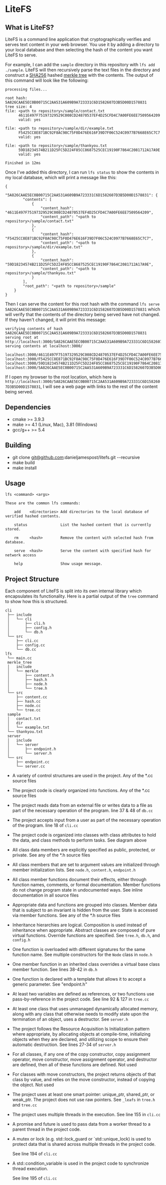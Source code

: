 # LiteFS

## What is LiteFS?

LiteFS is a command line application that cryptographically verifies and serves
text content in your web browser. You use it by adding a directory to your local
database and then selecting the hash of the content you want LiteFS to serve.

For example, I can add the `sample` directory in this repository with `lfs add ./sample`. LiteFS will then recursively parse the text files in the directory
and construct a [SHA256](https://en.wikipedia.org/wiki/SHA-2) hashed [merkle
tree](https://en.wikipedia.org/wiki/Merkle_tree) with the contents. The output
of this command will look like the following:

```
processing files...

root hash: 5A826CAAE5EC0B00715C2AA531A609B9A723331C6D1582607D3B5D00D1578831
tree size: 4
file: <path to repository>/sample/contact.txt
      4611E497F75197329529C008CD24870537EF4D25CFD4C7A00FE6EE7509564209
      valid: yes

file: <path to repository>/sample/dir/example.txt
      F5425CC8E871BC92F8AC98C75F0D476E616F39D7F06C524C0977B7668E65C7C7
      valid: yes

file: <path to repository>/sample/thankyou.txt
      59D18234574B211D25FC5D224F85CC8687525CEC19190F7864C2081712A17A9E
      valid: yes

Finished in 12ms
```

Once I've added this directory, I can run `lfs status` to show the contents in
my local database, which will print a message like this:

```
{
    "5A826CAAE5EC0B00715C2AA531A609B9A723331C6D1582607D3B5D00D1578831": {
        "contents": [
            {
                "content_hash": "4611E497F75197329529C008CD24870537EF4D25CFD4C7A00FE6EE7509564209",
                "content_path": "<path to repository>/sample/contact.txt"
            },
            {
                "content_hash": "F5425CC8E871BC92F8AC98C75F0D476E616F39D7F06C524C0977B7668E65C7C7",
                "content_path": "<path to repository>/sample/dir/example.txt"
            },
            {
                "content_hash": "59D18234574B211D25FC5D224F85CC8687525CEC19190F7864C2081712A17A9E",
                "content_path": "<path to repository>/sample/thankyou.txt"
            }
        ],
        "root_path": "<path to repository>/sample"
    }
}
```

Then I can serve the content for this root hash with the command `lfs serve 5A826CAAE5EC0B00715C2AA531A609B9A723331C6D1582607D3B5D00D1578831` which will
verify that the contents of the directory being served have not changed. If
they haven't changed, it will print this message:

```
verifying contents of hash 5A826CAAE5EC0B00715C2AA531A609B9A723331C6D1582607D3B5D00D1578831
serving root at http://localhost:3000/5A826CAAE5EC0B00715C2AA531A609B9A723331C6D1582607D3B5D00D1578831
serving contents at localhost:3000/

localhost:3000/4611E497F75197329529C008CD24870537EF4D25CFD4C7A00FE6EE7509564209
localhost:3000/F5425CC8E871BC92F8AC98C75F0D476E616F39D7F06C524C0977B7668E65C7C7
localhost:3000/59D18234574B211D25FC5D224F85CC8687525CEC19190F7864C2081712A17A9E
localhost:3000/5A826CAAE5EC0B00715C2AA531A609B9A723331C6D1582607D3B5D00D1578831

```

If I open my browser to the root location, which here is
`http://localhost:3000/5A826CAAE5EC0B00715C2AA531A609B9A723331C6D1582607D3B5D00D1578831`,
I will see a web page with links to the rest of the content being served.

## Dependencies

- cmake >= 3.9.3
- make >= 4.1 (Linux, Mac), 3.81 (Windows)
- gcc/g++ >= 5.4

## Building

- git clone git@github.com:danieljamespost/litefs.git --recursive
- make build
- make install

## Usage

```
lfs <command> <args>

These are the common lfs commands:

    add    <directories> Add directories to the local database of verified hashed contents.

    status               List the hashed content that is currently stored.

    rm     <hash>        Remove the content with selected hash from database.

    serve  <hash>        Serve the content with specified hash for network access

    help                 Show usage message.

```

## Project Structure

Each component of LiteFS is split into its own internal library which
encapsulates its functionality. Here is a partial output of the `tree` command
to show how this is structured.

```
cli
 ├── include
 │   └── cli
 │       ├── cli.h
 │       ├── config.h
 │       └── db.h
 └── src
     ├── cli.cc
     ├── config.cc
     └── db.cc
lfs
 └── main.cc
 merkle_tree
 │   include
 │   └── merkle
 │       ├── content.h
 │       ├── hash.h
 │       ├── node.h
 │       └── tree.h
 └── src
     ├── content.cc
     ├── hash.cc
     ├── node.cc
     └── tree.cc
 sample
 │   contact.txt
 │   dir
 │   └── example.txt
 └── thankyou.txt
 server
 │   include
 │   └── server
 │       ├── endpoint.h
 │       └── server.h
 └── src
     ├── endpoint.cc
     └── server.cc
```

- A variety of control structures are used in the project.
  Any of the \*.cc source files

- The project code is clearly organized into functions.
  Any of the \*.cc source files

- The project reads data from an external file or writes data to a file as part
  of the necessary operation of the program.
  line 37 & 48 of `db.cc`

- The project accepts input from a user as part of the necessary operation of
  the program.
  line 18 of `cli.cc`

- The project code is organized into classes with class attributes to hold the
  data, and class methods to perform tasks.
  See diagram above

- All class data members are explicitly specified as public, protected, or
  private.
  See any of the \*.h source files

- All class members that are set to argument values are initialized through
  member initialization lists.
  See `node.h`, `content.h`, `endpoint.h`

- All class member functions document their effects, either through function
  names, comments, or formal documentation. Member functions do not change
  program state in undocumented ways.
  See inline documentation in all source files

- Appropriate data and functions are grouped into classes. Member data that is
  subject to an invariant is hidden from the user. State is accessed via member
  functions.
  See any of the \*.h source files

- Inheritance hierarchies are logical. Composition is used instead of
  inheritance when appropriate. Abstract classes are composed of pure virtual
  functions. Override functions are specified.
  See `tree.h`, `db.h`, and `config.h`

- One function is overloaded with different signatures for the same function
  name.
  See multiple constructors for the `Node` class in `node.h`

- One member function in an inherited class overrides a virtual base class
  member function.
  See lines 38-42 in `db.h`

- One function is declared with a template that allows it to accept a generic
  parameter.
  See "endpoint.h"

- At least two variables are defined as references, or two functions use
  pass-by-reference in the project code.
  See line 92 & 127 in `tree.cc`

- At least one class that uses unmanaged dynamically allocated memory, along
  with any class that otherwise needs to modify state upon the termination of an
  object, uses a destructor.
  See `server.h`

- The project follows the Resource Acquisition Is Initialization pattern where
  appropriate, by allocating objects at compile-time, initializing objects when
  they are declared, and utilizing scope to ensure their automatic destruction.
  See lines 27-34 of `server.h`

- For all classes, if any one of the copy constructor, copy assignment operator,
  move constructor, move assignment operator, and destructor are defined, then
  all of these functions are defined.
  Not used

- For classes with move constructors, the project returns objects of that class
  by value, and relies on the move constructor, instead of copying the object.
  Not used

- The project uses at least one smart pointer: unique_ptr, shared_ptr, or
  weak_ptr. The project does not use raw pointers.
  See `_leafs` in `tree.h` and `tree.cc`

* The project uses multiple threads in the execution.
  See line 155 in `cli.cc`

* A promise and future is used to pass data from a worker thread to a parent
  thread in the project code.

* A mutex or lock (e.g. std::lock_guard or `std::unique_lock) is used to protect
  data that is shared across multiple threads in the project code.

  See line 194 of `cli.cc`

* A std::condition_variable is used in the project code to synchronize thread
  execution.

  See line 195 of `cli.cc`
